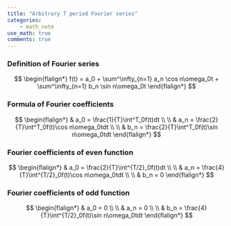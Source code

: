 ```yaml
---
title: "Arbitrary T period Fourier series"
categories:
    - math_note
use_math: true
comments: true
---
```


### Definition of Fourier series
$$
\begin{flalign*}
f(t) = a_0 + \sum^\infty_{n=1} a_n \cos n\omega_0t + \sum^\infty_{n=1} b_n \sin n\omega_0t
\end{flalign*}
$$
  

### Formula of Fourier coefficients
$$
\begin{flalign*}
& a_0 = \frac{1}{T}\int^T_0f(t)dt
\\
\\ & a_n = \frac{2}{T}\int^T_0f(t)\cos n\omega_0tdt
\\
\\ & b_n = \frac{2}{T}\int^T_0f(t)\sin n\omega_0tdt
\end{flalign*}
$$  


### Fourier coefficients of even function
$$
\begin{flalign*}
& a_0 = \frac{2}{T}\int^{T/2}_0f(t)dt
\\
\\ & a_n = \frac{4}{T}\int^{T/2}_0f(t)\cos n\omega_0tdt
\\
\\ & b_n = 0
\end{flalign*}
$$  

### Fourier coefficients of odd function
$$
\begin{flalign*}
& a_0 = 0
\\
\\ & a_n = 0
\\
\\ & b_n = \frac{4}{T}\int^{T/2}_0f(t)\sin n\omega_0tdt
\end{flalign*}
$$  
